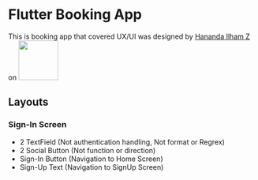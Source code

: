 # Flutter Booking App

This is booking app that covered UX/UI was designed by [Hananda Ilham Z](https://www.uplabs.com/hanandazhd) on [<img src="https://www.uplabs.com/logos/uplabs/default--color.svg" width="80" >](https://uplabs.com)

## Layouts

### Sign-In Screen
- 2 TextField (Not authentication handling, Not format or Regrex)
- 2 Social Button (Not function or direction)
- Sign-In Button (Navigation to Home Screen)
- Sign-Up Text (Navigation to SignUp Screen)

